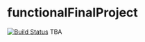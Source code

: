 # functionalFinalProject
[![Build Status](https://travis-ci.org/teocollin1995/functionalFinalProject.svg?branch=master)](https://travis-ci.org/teocollin1995/functionalFinalProject)
TBA
